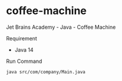 # coffee-machine
Jet Brains Academy - Java - Coffee Machine

Requirement
- Java 14

Run Command
```
java src/com/company/Main.java
```
